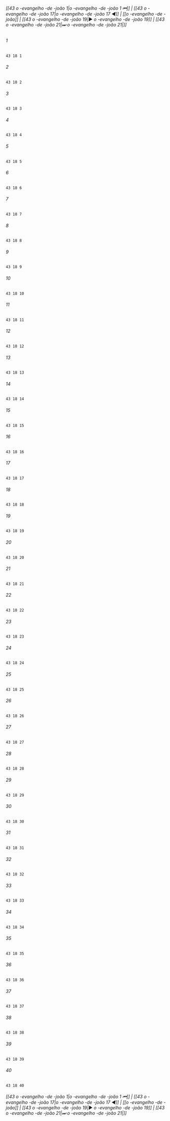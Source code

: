 
###### [[43 o -evangelho -de -joão 1|o -evangelho -de -joão 1 ⏮]] | [[43 o -evangelho -de -joão 17|o -evangelho -de -joão 17 ◀]] | [[o -evangelho -de -joão]] | [[43 o -evangelho -de -joão 19|▶ o -evangelho -de -joão 19]] | [[43 o -evangelho -de -joão 21|⏭ o -evangelho -de -joão 21|]]

###### 1
``` verse
43 18 1 
```
###### 2
``` verse
43 18 2 
```
###### 3
``` verse
43 18 3 
```
###### 4
``` verse
43 18 4 
```
###### 5
``` verse
43 18 5 
```
###### 6
``` verse
43 18 6 
```
###### 7
``` verse
43 18 7 
```
###### 8
``` verse
43 18 8 
```
###### 9
``` verse
43 18 9 
```
###### 10
``` verse
43 18 10 
```
###### 11
``` verse
43 18 11 
```
###### 12
``` verse
43 18 12 
```
###### 13
``` verse
43 18 13 
```
###### 14
``` verse
43 18 14 
```
###### 15
``` verse
43 18 15 
```
###### 16
``` verse
43 18 16 
```
###### 17
``` verse
43 18 17 
```
###### 18
``` verse
43 18 18 
```
###### 19
``` verse
43 18 19 
```
###### 20
``` verse
43 18 20 
```
###### 21
``` verse
43 18 21 
```
###### 22
``` verse
43 18 22 
```
###### 23
``` verse
43 18 23 
```
###### 24
``` verse
43 18 24 
```
###### 25
``` verse
43 18 25 
```
###### 26
``` verse
43 18 26 
```
###### 27
``` verse
43 18 27 
```
###### 28
``` verse
43 18 28 
```
###### 29
``` verse
43 18 29 
```
###### 30
``` verse
43 18 30 
```
###### 31
``` verse
43 18 31 
```
###### 32
``` verse
43 18 32 
```
###### 33
``` verse
43 18 33 
```
###### 34
``` verse
43 18 34 
```
###### 35
``` verse
43 18 35 
```
###### 36
``` verse
43 18 36 
```
###### 37
``` verse
43 18 37 
```
###### 38
``` verse
43 18 38 
```
###### 39
``` verse
43 18 39 
```
###### 40
``` verse
43 18 40 
```

###### [[43 o -evangelho -de -joão 1|o -evangelho -de -joão 1 ⏮]] | [[43 o -evangelho -de -joão 17|o -evangelho -de -joão 17 ◀]] | [[o -evangelho -de -joão]] | [[43 o -evangelho -de -joão 19|▶ o -evangelho -de -joão 19]] | [[43 o -evangelho -de -joão 21|⏭ o -evangelho -de -joão 21|]]

